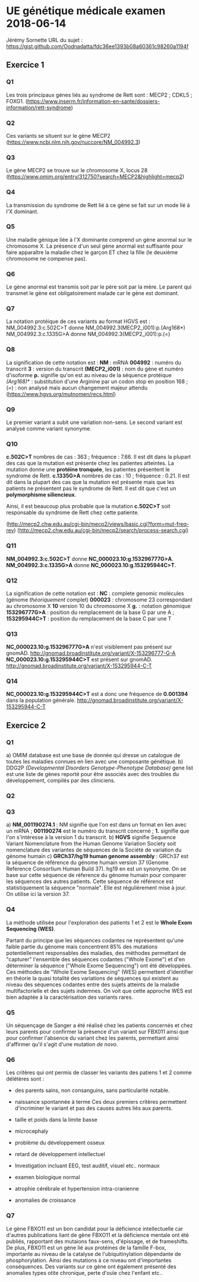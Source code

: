 # UE génétique médicale examen 2018-06-14
Jérémy Sornette
URL du sujet : https://gist.github.com/Oodnadatta/fdc36ee1393b08a60361c98260a1194f

## Exercice 1

### Q1
Les trois principaux gènes liés au syndrome de Rett sont : MECP2 ; CDKL5 ; FOXG1. (https://www.inserm.fr/information-en-sante/dossiers-information/rett-syndrome)

### Q2
Ces variants se situent sur le gène MECP2 (https://www.ncbi.nlm.nih.gov/nuccore/NM_004992.3)

### Q3
Le gène MECP2 se trouve sur le chromosome X, locus 28 (https://www.omim.org/entry/312750?search=MECP2&highlight=mecp2)

### Q4
La transmission du syndrome de Rett lié à ce gène se fait sur un mode lié à l'X dominant.

### Q5
Une maladie génique liée à l'X dominante comprend un gène anormal sur le chromosome X. La présence d'un seul gène anormal est suffisante pour faire apparaître la maladie chez le garçon ET chez la fille (le deuxième chromosome ne compense pas).

### Q6
Le gène anormal est transmis soit par le père soit par la mère. Le parent qui transmet le gène est obligatoirement malade car le gène est dominant.

### Q7
La notation protéique de ces variants au format HGVS est :
NM_004992.3:c.502C>T  donne NM_004992.3(MECP2_i001):p.(Arg168*)
NM_004992.3:c.1335G>A donne NM_004992.3(MECP2_i001):p.(=)

### Q8
La signification de cette notation est :
**NM** : mRNA
**004992** : numéro du transcrit
**3** : version du transcrit
**(MECP2_i001)** : nom du gène et numéro d'isoforme 
**p.** signifie qu'on est au niveau de la séquence protéique
**(Arg168*)** : substitution d'une Arginine par un codon stop en position 168 ; (=) : non analysé mais aucun changement majeur attendu
(https://www.hgvs.org/mutnomen/recs.html)

### Q9
Le premier variant a subit une variation non-sens.
Le second variant est analysé comme variant synonyme.

### Q10
**c.502C>T**	nombres de cas : 363 ;	fréquence : 7.66. Il est dit dans la plupart des cas que la mutation est présente chez les patientes atteintes. La mutation donne une **protéine tronquée**, les patientes présentent le syndrome de Rett.
**c.1335G>A**	nombres de cas : 10	;   fréquence : 0.21. Il est dit dans la plupart des cas que la mutation est présente mais que les patients ne présentent pas le syndrome de Rett. Il est dit que c'est un **polymorphisme siliencieux**.

Ainsi, il est beaucoup plus probable que la mutation **c.502C>T** soit responsable du syndrome de Rett chez cette patiente. 

(http://mecp2.chw.edu.au/cgi-bin/mecp2/views/basic.cgi?form=mut-freq-rev)
(http://mecp2.chw.edu.au/cgi-bin/mecp2/search/process-search.cgi)

### Q11
**NM_004992.3:c.502C>T** donne **NC_000023.10:g.153296777G>A**.
**NM_004992.3:c.1335G>A** donne **NC_000023.10:g.153295944C>T**.

### Q12
La signification de cette notation est :
**NC** : complete genomic molécules (génome *théoriquement* complet)
**000023** : chromosome 23 correspondant au chromosome X
**10** version 10 du chromosome X
**g.** : notation génomique
**153296777G>A** : position du remplacement de la base G par une A ; **153295944C>T** : position du remplacement de la base C par une T

### Q13
**NC_000023.10:g.153296777G>A** n'est visiblement pas présent sur gnomAD.
http://gnomad.broadinstitute.org/variant/X-153296777-G-A
**NC_000023.10:g.153295944C>T** est présent sur gnomAD.
http://gnomad.broadinstitute.org/variant/X-153295944-C-T

### Q14
**NC_000023.10:g.153295944C>T** est a donc une fréquence de **0.001394** dans la population générale.
http://gnomad.broadinstitute.org/variant/X-153295944-C-T

## Exercice 2

### Q1
a) OMIM database est une base de donnée qui dresse un catalogue de toutes les maladies connues en lien avec une composante génétique.
b) DDG2P *(Developmental Disorders Genotype-Phenotype Database)* gene list est une liste de gènes reporté pour être associés avec des troubles du développement, compilés par des cliniciens.

### Q2

### Q3
a) **NM_001190274.1** : NM signifie que l'on est dans un format en lien avec un mRNA ; **001190274** est le numéro du transcrit concerné ; **1.** signifie que l'on s'intéresse à la version 1 du transcrit.
b) **HGVS** signifie Sequence Variant Nomenclature from the Human Genome Variation Society soit nomenclature des variantes de séquences de la Société de variation du génome humain
c) **GRCh37/hg19 human genome assembly** : GRCh37 est la séquence de référence du génome humain version 37 (Genome Reference Consortium Human Build 37). hg19 en est un synonyme. On se base sur cette séquence de réference du génome humain pour comparer les séquences des autres patients. Cette séquence de référence est statistiquement la séquence "normale". Elle est régulièrement mise à jour. On utilise ici la version 37.

### Q4
La méthode utilisée pour l'exploration des patients 1 et 2 est le **Whole Exom Sequencing (WES)**. 

Partant du principe que les séquences codantes ne représentent qu'une faible partie du génome mais concentrent 85% des mutations potentiellement responsables des maladies, des méthodes permettant de "capturer" l'ensemble des séquences codantes ("Whole Exome") et d'en déterminer la séquence ("Whole Exome Sequencing") ont été développées. Ces méthodes de "Whole Exome Sequencing" (WES) permettent d'identifier en théorie la quasi totalité des variations de séquences qui existent au niveau des séquences codantes entre des sujets atteints de la maladie multifactorielle et des sujets indemnes. On voit que cette approche WES est bien adaptée à la caractérisation des variants rares.

### Q5
Un séquençage de Sanger a été réalisé chez les patients concernés et chez leurs parents pour confirmer la présence d'un variant sur FBX011 ainsi que pour confirmer l'absence du variant chez les parents, permettant ainsi d'affirmer qu'il s'agit d'une mutation *de novo*.

### Q6
Les critères qui ont permis de classer les variants des patiens 1 et 2 comme délétères sont :
- des parents sains, non consanguins, sans particularité notable.
- naissance spontannée à terme
Ces deux premiers critères permettent d'incriminer le variant et pas des causes autres liés aux parents.

- taille et poids dans la limite basse
- microcephaly
- problème du développement osseux
- retard de développement intellectuel
- Investigation incluant EEG, test auditif, visuel etc.. normaux
- examen biologique normal
- atrophie cérébrale et hypertension intra-cranienne
- anomalies de croissance 

### Q7
Le gène FBXO11 est un bon candidat pour la déficience intellectuelle car d'autres publications liant de gène FBXO11 et la déficience mentale ont été publiés, rapportant des mutaions faux-sens, d'épissage, et de frameshifts.
De plus, FBXO11 est un gène lié aux protéines de la famille F-box, importante au niveau de la catalyse de l'ubiquitinylation dépendante de phosphorylation. Ainsi des mutations à ce niveau ont d'importantes conséquences.
Des variants sur ce gène ont également présenté des anomalies types otite chronique, perte d'ouïe chez l'enfant etc..

